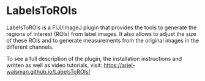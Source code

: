 # LabelsToROIs



LabelsToROIs is a FIJI/imageJ plugin that provides the tools to generate the regions of interest (ROIs) from label images. It also allows to adjust the size of these ROIs and to generate measurements from the original images in the different channels.

To see a full description of the plugin, the installation instructions and written as well as video tutorials, visit: https://ariel-waisman.github.io/LabelsToROIs/
